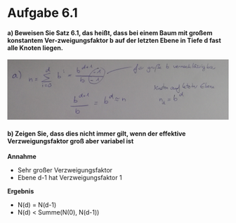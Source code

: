 # Aufgabe 6.1

#### a) Beweisen Sie Satz 6.1, das heißt, dass bei einem Baum mit großem konstantem Ver-zweigungsfaktor b auf der letzten Ebene in Tiefe d fast alle Knoten liegen.
![Lösung](images/exercise6_1a.png)

#### b) Zeigen Sie, dass dies nicht immer gilt, wenn der effektive Verzweigungsfaktor groß aber variabel ist
**Annahme**
- Sehr großer Verzweigungsfaktor
- Ebene d-1 hat Verzweigungsfaktor 1

**Ergebnis**
- N(d) = N(d-1)
- N(d) < Summe(N(0), N(d-1))
